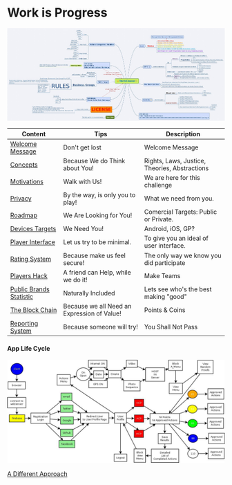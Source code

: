 # Work is Progress

![](./images/FullMap.jpg?raw=true)

| Content | Tips | Description |  
| --- | --- | --- | 
| [Welcome Message](./Welcome/README.md) | Don't get lost | Welcome Message | 
| [Concepts](./Concerns/HR.md) | Because We do Think about You! | Rights, Laws, Justice, Theories, Abstractions | 
| [Motivations](./Path/README.md) | Walk with Us! | We are here for this challenge |
| [Privacy](./Privacy/README.md) | By the way, is only you to play! | What we need from you. | 
| [Roadmap](./About/README.md) | We Are Looking for You! | Comercial Targets: Public or Private. |
| [Devices Targets](./Devices/README.md) | We Need You! | Android, iOS, GP? | 
| [Player Interface](./UserInterface/README.md) | Let us try to be minimal. | To give you an ideal of user interface. | 
| [Rating System](./Rating/README.md) | Because make us feel secure! | The only way we know you did participate |
| [Players Hack](./README.md) | A friend can Help, while we do it! | Make Teams | 
| [Public Brands Statistic](./README.md) | Naturally Included | Lets see who's the best making "good" |
| [The Block Chain](./OdicPoints/README.md) | Because we all Need an Expression of Value! | Points & Coins |
| [Reporting System](./BlackBox/README.md) | Because someone will try! | You Shall Not Pass |

#### App Life Cycle

![](./images/AppLifeCycle.jpg)

[A Different Approach](./WIKI.md)
